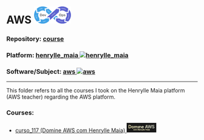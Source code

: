 # AWS   <img src="https://github.com/PedroHeeger/main/blob/main/0-aux/logos/content/devops.png" alt="aws" width="auto" height="45">

### Repository: [course](../../../)
### Platform: <a href="../">henrylle_maia   <img src="https://github.com/PedroHeeger/main/blob/main/0-aux/logos/plataforma/henrylle_maia.png" alt="henrylle_maia" width="auto" height="25"></a>
### Software/Subject: <a href="./">aws   <img src="https://cdn.jsdelivr.net/gh/devicons/devicon@latest/icons/amazonwebservices/amazonwebservices-original-wordmark.svg" alt="aws" width="auto" height="25"></a>

---

This folder refers to all the courses I took on the Henrylle Maia platform (AWS teacher) regarding the AWS platform.

### Courses:
- <a href="./curso_117">curso_117 (Domine AWS com Henrylle Maia)   <img src="./curso_117/0-aux/logo_course.png" alt="curso_117" width="auto" height="25"></a>